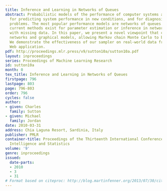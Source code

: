 ```yaml
---
title: Inference and Learning in Networks of Queues
abstract: Probabilistic models of the performance of computer systems are useful both
  for predicting system performance in new conditions, and for diagnosing past performance
  problems. The most popular performance models are networks of queues. However, no
  current methods exist for parameter estimation or inference in networks of queues
  with missing data. In this paper, we present a novel viewpoint that combines queueing
  networks and graphical models, allowing Markov chain Monte Carlo to be applied.
  We demonstrate the effectiveness of our sampler on real-world data from a benchmark
  Web application.
pdf: http://proceedings.mlr.press/v9/sutton10a/sutton10a.pdf
layout: inproceedings
series: Proceedings of Machine Learning Research
id: sutton10a
month: 0
tex_title: Inference and Learning in Networks of Queues
firstpage: 796
lastpage: 803
page: 796-803
order: 796
cycles: false
author:
- given: Charles
  family: Sutton
- given: Michael
  family: Jordan
date: 2010-03-31
address: Chia Laguna Resort, Sardinia, Italy
publisher: PMLR
container-title: Proceedings of the Thirteenth International Conference on Artificial
  Intelligence and Statistics
volume: '9'
genre: inproceedings
issued:
  date-parts:
  - 2010
  - 3
  - 31
# Format based on citeproc: http://blog.martinfenner.org/2013/07/30/citeproc-yaml-for-bibliographies/
---
```

